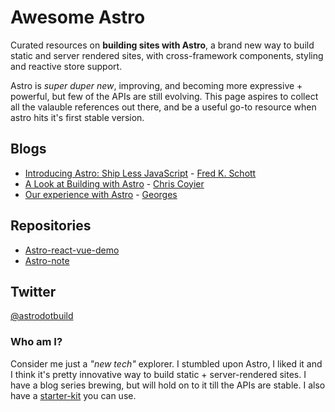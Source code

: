# Awesome Astro
Curated resources on __building sites with Astro__, a brand new way to build static and server rendered sites, with cross-framework components, styling and reactive store support.

Astro is _super duper new_, improving, and becoming more expressive + powerful, but few of the APIs are still evolving. This page aspires to collect all the valauble references out there, and be a useful go-to resource when astro hits it's first stable version.

## Blogs
- [Introducing Astro: Ship Less JavaScript](https://astro.build/blog/introducing-astro) - [Fred K. Schott](https://twitter.com/FredKSchott)
- [A Look at Building with Astro](https://css-tricks.com/a-look-at-building-with-astro/) - [Chris Coyier](https://twitter.com/chriscoyier)
- [Our experience with Astro](https://divriots.com/blog/our-experience-with-astro/) - [Georges](https://twitter.com/georges_gomes)


## Repositories
- [Astro-react-vue-demo](https://github.com/cassidoo/astro-react-vue-demo)
- [Astro-note](https://github.com/one-aalam/astro-note)



## Twitter
[@astrodotbuild](https://twitter.com/astrodotbuild)




### Who am I?
Consider me just a _"new tech"_ explorer. I stumbled upon Astro, I liked it and I think it's pretty innovative way to build static + server-rendered sites. I have a blog series brewing, but will hold on to it till the APIs are stable. I also have a [starter-kit](https://github.com/one-aalam/astro-note) you can use. 
